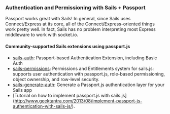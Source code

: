 ### Authentication and Permissioning with Sails + Passport

Passport works great with Sails!  In general, since Sails uses Connect/Express at its core, all of the Connect/Express-oriented things work pretty well.  In fact, Sails has no problem interpreting most Express middleware to work with socket.io.

#### Community-supported Sails extensions using passport.js
+ [sails-auth](https://www.npmjs.com/package/sails-auth): Passport-based Authentication Extension, including Basic Auth
+ [sails-permissions](https://www.npmjs.com/package/sails-permissions): Permissions and Entitlements system for sails.js: supports user authentication with passport.js, role-based permissioning, object ownership, and row-level security.
+ [sails-generate-auth](https://www.npmjs.com/package/sails-generate-auth): Generate a Passport.js authentication layer for your Sails app
+ [Tutorial on how to implement passport.js with sails.js] (http://www.geektantra.com/2013/08/implement-passport-js-authentication-with-sails-js/).



<docmeta name="uniqueID" value="Policies766425">
<docmeta name="displayName" value="Sails + Passport">
